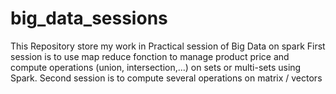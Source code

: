 # big_data_sessions
This Repository store my work in Practical session of Big Data on spark
First session is to use map reduce fonction to manage product price and compute operations (union, intersection,...) on sets or multi-sets
 using Spark.
Second session is to compute several operations on matrix / vectors
